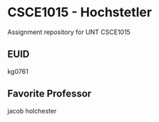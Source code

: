 # CSCE1015 - Hochstetler
Assignment repository for UNT CSCE1015
## EUID
kg0761
## Favorite Professor
jacob holchester
